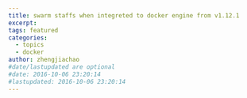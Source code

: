 ```yaml
---
title: swarm staffs when integreted to docker engine from v1.12.1
excerpt: 
tags: featured
categories:
  - topics
  - docker
author: zhengjiachao
#date/lastupdated are optional
#date: 2016-10-06 23:20:14
#lastupdated: 2016-10-06 23:20:14
---
```

